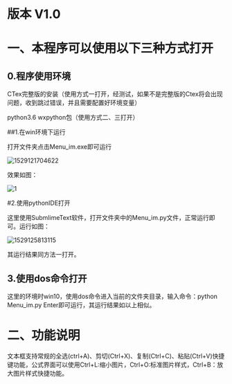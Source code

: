 # 版本 V1.0

# 一、本程序可以使用以下三种方式打开

## 0.程序使用环境

CTex完整版的安装（使用方式一打开，经测试，如果不是完整版的Ctex将会出现问题，收到跳过错误，并且需要配置好环境变量）

python3.6 wxpython包（使用方式二、三打开）

##1.在win环境下运行

打开文件夹点击Menu_im.exe即可运行

![1529121704622](https://github.com/Htring/Ptex/blob/master/1529121704622.png)

效果如图：

![1](https://github.com/Htring/Ptex/blob/master/1.gif)

#2.使用pythonIDE打开

这里使用SubmlimeText软件，打开文件夹中的Menu_im.py文件，正常运行即可。运行如图：

![1529125813115](https://github.com/Htring/Ptex/blob/master/1529125813115.png)

其运行结果同方法一打开。

## 3.使用dos命令打开

这里的环境时win10，使用dos命令进入当前的文件夹目录，输入命令：python Menu_im.py Enter即可运行，其运行结果如以上相似。

# 二、功能说明

文本框支持常规的全选(ctrl+A)、剪切(Ctrl+X)、复制(Ctrl+C)、粘贴(Ctrl+V)快捷键功能，公式界面可以使用Ctrl+L:缩小图片，Ctrl+O:标准图片样式，Ctrl+B：放大图片样式快捷功能。
